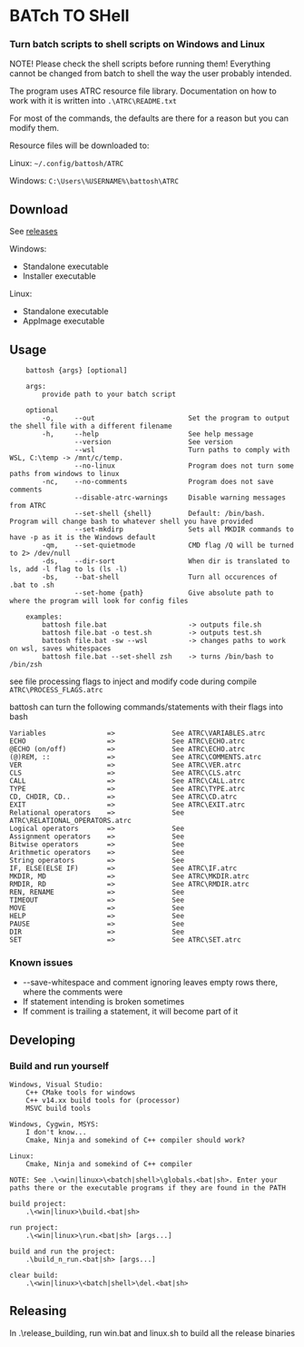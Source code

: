 # BATch TO SHell

### Turn batch scripts to shell scripts on Windows and Linux

NOTE! Please check the shell scripts before running them! Everything cannot be changed from batch to shell the way the user probably intended.


The program uses ATRC resource file library. Documentation on how to work with it is written into  ```.\ATRC\README.txt ```

For most of the commands, the defaults are there for a reason but you can modify them.
 
Resource files will be downloaded to:

Linux: ```~/.config/battosh/ATRC```

Windows: ```C:\Users\%USERNAME%\battosh\ATRC```

## Download

See [releases](https://github.com/Antonako1/battosh/releases)

Windows:

- Standalone executable
- Installer executable

Linux:

- Standalone executable
- AppImage executable

## Usage

        battosh {args} [optional]

        args:
            provide path to your batch script

        optional
            -o,     --out                       Set the program to output the shell file with a different filename
            -h,     --help                      See help message
                    --version                   See version
                    --wsl                       Turn paths to comply with WSL, C:\temp -> /mnt/c/temp.
                    --no-linux                  Program does not turn some paths from windows to linux
            -nc,    --no-comments               Program does not save comments
                    --disable-atrc-warnings     Disable warning messages from ATRC
                    --set-shell {shell}         Default: /bin/bash. Program will change bash to whatever shell you have provided
                    --set-mkdirp                Sets all MKDIR commands to have -p as it is the Windows default
            -qm,    --set-quietmode             CMD flag /Q will be turned to 2> /dev/null
            -ds,    --dir-sort                  When dir is translated to ls, add -l flag to ls (ls -l) 
            -bs,    --bat-shell                 Turn all occurences of .bat to .sh
                    --set-home {path}           Give absolute path to where the program will look for config files

        examples:
            battosh file.bat                    -> outputs file.sh
            battosh file.bat -o test.sh         -> outputs test.sh
            battosh file.bat -sw --wsl          -> changes paths to work on wsl, saves whitespaces
            battosh file.bat --set-shell zsh    -> turns /bin/bash to /bin/zsh

see file processing flags to inject and modify code during compile `ATRC\PROCESS_FLAGS.atrc`

battosh can turn the following commands/statements with their flags into bash

    Variables               =>              See ATRC\VARIABLES.atrc
    ECHO                    =>              See ATRC\ECHO.atrc
    @ECHO (on/off)          =>              See ATRC\ECHO.atrc
    (@)REM, ::              =>              See ATRC\COMMENTS.atrc
    VER                     =>              See ATRC\VER.atrc
    CLS                     =>              See ATRC\CLS.atrc
    CALL                    =>              See ATRC\CALL.atrc
    TYPE                    =>              See ATRC\TYPE.atrc
    CD, CHDIR, CD..         =>              See ATRC\CD.atrc
    EXIT                    =>              See ATRC\EXIT.atrc
    Relational operators    =>              See ATRC\RELATIONAL_OPERATORS.atrc
    Logical operators       =>              See 
    Assignment operators    =>              See
    Bitwise operators       =>              See
    Arithmetic operators    =>              See
    String operators        =>              See
    IF, ELSE(ELSE IF)       =>              See ATRC\IF.atrc
    MKDIR, MD               =>              See ATRC\MKDIR.atrc
    RMDIR, RD               =>              See ATRC\RMDIR.atrc
    REN, RENAME             =>              See
    TIMEOUT                 =>              See
    MOVE                    =>              See
    HELP                    =>              See
    PAUSE                   =>              See
    DIR                     =>              See
    SET                     =>              See ATRC\SET.atrc

### Known issues

- --save-whitespace and comment ignoring leaves empty rows there, where the comments were
- If statement intending is broken sometimes
- If comment is trailing a statement, it will become part of it

## Developing

### Build and run yourself

    Windows, Visual Studio:
        C++ CMake tools for windows
        C++ v14.xx build tools for (processor)
        MSVC build tools

    Windows, Cygwin, MSYS:
        I don't know...
        Cmake, Ninja and somekind of C++ compiler should work?

    Linux:
        Cmake, Ninja and somekind of C++ compiler

    NOTE: See .\<win|linux>\<batch|shell>\globals.<bat|sh>. Enter your paths there or the executable programs if they are found in the PATH

    build project:
        .\<win|linux>\build.<bat|sh>

    run project:
        .\<win|linux>\run.<bat|sh> [args...]

    build and run the project:
        .\build_n_run.<bat|sh> [args...]

    clear build:
        .\<win|linux>\<batch|shell>\del.<bat|sh>

## Releasing

In .\release_building, run win.bat and linux.sh to build all the release binaries
